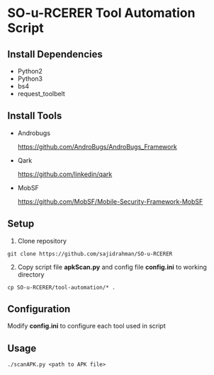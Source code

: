 # SO-u-RCERER Tool Automation Script #

## Install Dependencies ##
* Python2
* Python3
* bs4
* request_toolbelt

## Install Tools ##
* Androbugs

  https://github.com/AndroBugs/AndroBugs_Framework

* Qark

  https://github.com/linkedin/qark

* MobSF

  https://github.com/MobSF/Mobile-Security-Framework-MobSF


## Setup ##
1. Clone repository
```
git clone https://github.com/sajidrahman/SO-u-RCERER
```
2. Copy script file **apkScan.py** and config file **config.ini** to working directory
```
cp SO-u-RCERER/tool-automation/* .
```

## Configuration ##
Modify **config.ini** to configure each tool used in script


## Usage ##
```
./scanAPK.py <path to APK file>
```
